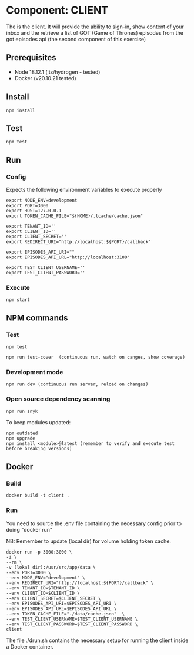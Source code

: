 # Component: CLIENT

The is the client. It will provide the ability to sign-in, show content of your inbox and the retrieve a list of GOT (Game of Thrones) episodes from the got episodes api (the second component of this exercise)

## Prerequisites

- Node 18.12.1 (lts/hydrogen - tested)
- Docker (v20.10.21 tested)

## Install

    npm install

## Test

    npm test

## Run

### Config

Expects the following environment variables to execute properly

    export NODE_ENV=development
    export PORT=3000
    export HOST=127.0.0.1
    export TOKEN_CACHE_FILE="${HOME}/.tcache/cache.json"

    export TENANT_ID=''
    export CLIENT_ID=''
    export CLIENT_SECRET=''
    export REDIRECT_URI="http://localhost:${PORT}/callback"

    export EPISODES_API_URI=""
    export EPISODES_API_URL="http://localhost:3100"

    export TEST_CLIENT_USERNAME=''
    export TEST_CLIENT_PASSWORD=''

### Execute

    npm start

## NPM commands

### Test

    npm test

    npm run test-cover  (continuous run, watch on canges, show coverage)

### Development mode

    npm run dev (continuous run server, reload on changes)

### Open source dependency scanning

    npm run snyk

To keep modules updated:

    npm outdated
    npm upgrade
    npm install <module>@latest (remember to verify and execute test before breaking versions)

## Docker

### Build

    docker build -t client .

### Run

You need to source the .env file containing the necessary config prior to doing "docker run"

NB: Remember to update (local dir) for volume holding token cache.

    docker run -p 3000:3000 \
    -i \
    --rm \
    -v (lokal dir):/usr/src/app/data \
    --env PORT=3000 \
    --env NODE_ENV="development" \
    --env REDIRECT_URI="http://localhost:${PORT}/callback" \
    --env TENANT_ID=$TENANT_ID \
    --env CLIENT_ID=$CLIENT_ID \
    --env CLIENT_SECRET=$CLIENT_SECRET \
    --env EPISODES_API_URI=$EPISODES_API_URI \
    --env EPISODES_API_URL=$EPISODES_API_URL \
    --env TOKEN_CACHE_FILE="./data/cache.json"  \
    --env TEST_CLIENT_USERNAME=$TEST_CLIENT_USERNAME \
    --env TEST_CLIENT_PASSWORD=$TEST_CLIENT_PASSWORD \
    client

The file ./drun.sh contains the necessary setup for running the client inside a Docker container.
